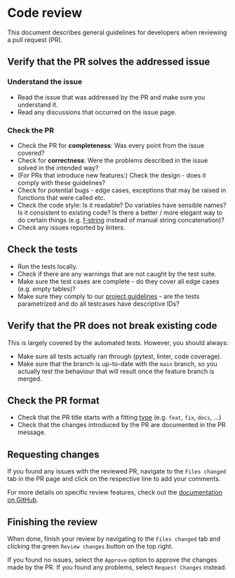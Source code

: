 # Code review

This document describes general guidelines for developers when reviewing a pull request (PR).

## Verify that the PR solves the addressed issue

### Understand the issue

* Read the issue that was addressed by the PR and make sure you understand it.
* Read any discussions that occurred on the issue page.

### Check the PR

* Check the PR for __completeness__: Was every point from the issue covered?
* Check for __correctness__: Were the problems described in the issue solved in the intended way?
* (For PRs that introduce new features:) Check the design - does it comply with these guidelines?
* Check for potential bugs - edge cases, exceptions that may be raised in functions that were called etc.
* Check the code style: Is it readable? Do variables have sensible names? Is it consistent to existing code? Is there a
  better / more elegant way to do certain things
  (e.g. [f-string](https://docs.python.org/3/tutorial/inputoutput.html#tut-f-strings) instead of manual string
  concatenation)?
* Check any issues reported by linters.

## Check the tests

* Run the tests locally.
* Check if there are any warnings that are not caught by the test suite.
* Make sure the test cases are complete - do they cover all edge cases (e.g. empty tables)?
* Make sure they comply to our [project guidelines][guidelines-tests] - are the tests parametrized and do all testcases
  have descriptive IDs?

## Verify that the PR does not break existing code

This is largely covered by the automated tests. However, you should always:

* Make sure all tests actually ran through (pytest, linter, code coverage).
* Make sure that the branch is up-to-date with the `main` branch, so you actually test the behaviour that will result
  once the feature branch is merged.

## Check the PR format

* Check that the PR title starts with a
  fitting [type](https://github.com/Safe-DS/.github/blob/main/.github/CONTRIBUTING.md#types)
  (e.g. `feat`, `fix`, `docs`, ...)
* Check that the changes introduced by the PR are documented in the PR message.

## Requesting changes

If you found any issues with the reviewed PR, navigate to the `Files changed` tab in the PR page and click on the
respective line to add your comments.

For more details on specific review features, check out the [documentation on GitHub][github-review].

## Finishing the review

When done, finish your review by navigating to the `Files changed` tab and clicking the green `Review changes` button on
the top right.

If you found no issues, select the `Approve` option to approve the changes made by the PR. If you found any problems,
select `Request Changes` instead.

[guidelines-tests]: tests.md

[github-review]: https://docs.github.com/en/pull-requests/collaborating-with-pull-requests/reviewing-changes-in-pull-requests
